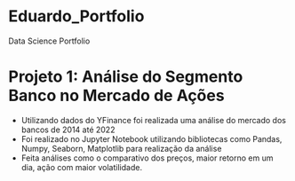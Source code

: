 # Eduardo_Portfolio
Data Science Portfolio

# Projeto 1: Análise do Segmento Banco no Mercado de Ações
* Utilizando dados do YFinance foi realizada uma análise do mercado dos bancos de 2014 até 2022
* Foi realizado no Jupyter Notebook utilizando bibliotecas como Pandas, Numpy, Seaborn, Matplotlib para realização da análise
* Feita análises como o comparativo dos preços, maior retorno em um dia, ação com maior volatilidade.
